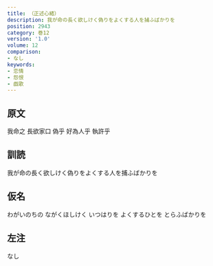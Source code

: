 ```yaml
---
title: （正述心緒）
description: 我が命の長く欲しけく偽りをよくする人を捕ふばかりを
position: 2943
category: 巻12
version: '1.0'
volume: 12
comparison:
- なし
keywords:
- 恋情
- 怨恨
- 戯歌
---
```


## 原文

我命之 長欲家口 偽乎 好為人乎 執許乎

## 訓読

我が命の長く欲しけく偽りをよくする人を捕ふばかりを

## 仮名

わがいのちの ながくほしけく いつはりを よくするひとを とらふばかりを

## 左注

なし
